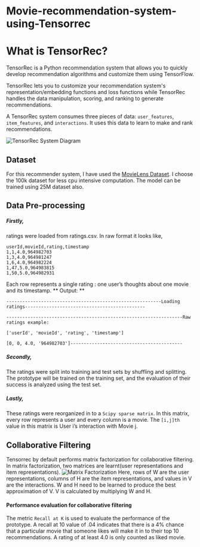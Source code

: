 # Movie-recommendation-system-using-Tensorrec

# What is TensorRec?
TensorRec is a Python recommendation system that allows you to quickly develop recommendation algorithms and customize them using TensorFlow.

TensorRec lets you to customize your recommendation system's representation/embedding functions and loss functions while TensorRec handles the data manipulation, scoring, and ranking to generate recommendations.

A TensorRec system consumes three pieces of data: `user_features`, `item_features`, and `interactions`. It uses this data to learn to make and rank recommendations.

![TensorRec System Diagram](https://raw.githubusercontent.com/jfkirk/tensorrec/master/examples/system_diagram.png)

## Dataset
For this recommender system, I have used the [MovieLens Dataset](https://grouplens.org/datasets/movielens/).
I choose the 100k dataset for less cpu intensive computation. The model can be trained using 25M dataset also.

## Data Pre-processing

  ##### Firstly,
  ratings were loaded from ratings.csv. 
  In raw format it looks like,

  ```
  userId,movieId,rating,timestamp
  1,1,4.0,964982703
  1,3,4.0,964981247
  1,6,4.0,964982224
  1,47,5.0,964983815
  1,50,5.0,964982931
  ```

  Each row represents a single rating : one user’s thoughts about one movie and its timestamp.
  ** Output: **
  ```
  ----------------------------------------------------------Loading ratings---------------------------------------------

------------------------------------------------------------------Raw ratings example:

['userId', 'movieId', 'rating', 'timestamp']

[0, 0, 4.0, '964982703']------------------------------------------
```
  
  ##### Secondly,
  The ratings were split into training and test sets by shuffling and splitting. The prototype will be trained on the training set, and the evaluation of their success is analyzed using the test set.
  
  ##### Lastly,
  These ratings were reorganized in to a `Scipy sparse matrix`. In this matrix, every row represents a user and every column is a movie. The `[i,j]th` value in this matrix is  User i’s interaction with Movie j.
  
  
## Collaborative Filtering
Tensorrec by default performs matrix factorization for collaborative filtering. In matrix factorization, two matrices are learnt(user representations and item representations). 
![Matrix Factorization](https://upload.wikimedia.org/wikipedia/commons/thumb/f/f9/NMF.png/400px-NMF.png)
Here, rows of W are the user representations, columns of H are the item representations, and values in V are the interactions. W and H need to be learned to produce the best approximation of V. V is calculated by multiplying W and H.

#### Performance evaluation for collaborative filtering
The metric `Recall at K` is used to evaluate the performance of the prototype. A recall at 10 value of .04 indicates that there is a 4% chance that a particular movie that someone likes will make it in to their top 10 recommendations.
A rating of at least 4.0 is only counted as liked movie.









